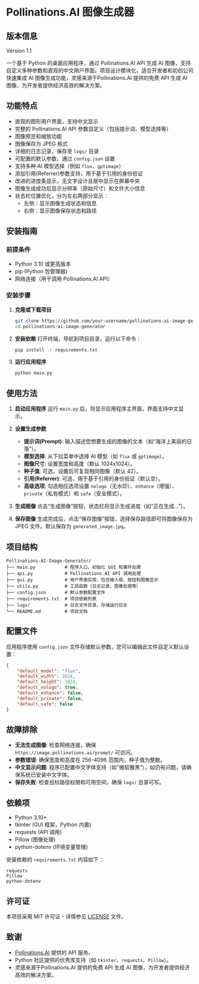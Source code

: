# Pollinations.AI 图像生成器

## 版本信息
Version 1.1



一个基于 Python 的桌面应用程序，通过 Pollinations.AI API 生成 AI 图像，支持自定义多种参数和直观的中文用户界面。项目设计模块化，适合开发者和初创公司快速集成 AI 图像生成功能，灵感来源于Pollinations.AI 提供的免费 API 生成 AI 图像，为开发者提供经济高效的解决方案。

## 功能特点

- 直观的图形用户界面，支持中文显示
- 完整的 Pollinations.AI API 参数自定义（包括提示词、模型选择等）
- 图像预览和缩放功能
- 图像保存为 JPEG 格式
- 详细的日志记录，保存至 `logs/` 目录
- 可配置的默认参数，通过 `config.json` 设置
- 支持多种 AI 模型选择（例如 `flux`、`gptimage`）
- 添加引用(Referrer)参数支持，用于基于引用的身份验证
- 改进的进度条显示，无文字设计且居中显示在屏幕中央
- 图像生成成功后显示分辨率（原始尺寸）和文件大小信息
- 状态栏位置优化，分为左右两部分显示：
  - 左侧：显示图像生成状态和信息
  - 右侧：显示图像保存状态和路径

## 安装指南

### 前提条件
- Python 3.10 或更高版本
- pip (Python 包管理器)
- 网络连接（用于调用 Pollinations.AI API）

### 安装步骤

1. **克隆或下载项目**
   ```bash
   git clone https://github.com/your-username/pollinations-ai-image-generator.git
   cd pollinations-ai-image-generator
   ```

2. **安装依赖**
   打开终端，导航到项目目录，运行以下命令：
   ```bash
   pip install -r requirements.txt
   ```

3. **运行应用程序**
   ```bash
   python main.py
   ```

## 使用方法

1. **启动应用程序**
   运行 `main.py` 后，将显示应用程序主界面，界面支持中文显示。

2. **设置生成参数**
   - **提示词(Prompt)**: 输入描述您想要生成的图像的文本（如“海洋上美丽的日落”）。
   - **模型选择**: 从下拉菜单中选择 AI 模型（如 `flux` 或 `gptimage`）。
   - **图像尺寸**: 设置宽度和高度（默认 1024x1024）。
   - **种子值**: 可选，设置后可复现相同图像（默认 42）。
   - **引用(Referrer)**: 可选，用于基于引用的身份验证（默认空）。
   - **高级选项**: 勾选相应选项设置 `nologo`（无水印）、`enhance`（增强）、`private`（私有模式）和 `safe`（安全模式）。

3. **生成图像**
   点击“生成图像”按钮，状态栏将显示生成进度（如“正在生成...”）。

4. **保存图像**
   生成完成后，点击“保存图像”按钮，选择保存路径即可将图像保存为 JPEG 文件。默认保存为 `generated_image.jpg`。

## 项目结构

```
Pollinations-AI-Image-Generator/
├── main.py           # 程序入口，初始化 GUI 和事件处理
├── api.py            # Pollinations.AI API 调用处理
├── gui.py            # 用户界面实现，包含输入框、按钮和图像显示
├── utils.py          # 工具函数（日志记录、图像处理等）
├── config.json       # 默认参数配置文件
├── requirements.txt  # 项目依赖列表
├── logs/             # 日志文件目录，存储运行日志
└── README.md         # 项目文档
```

## 配置文件

应用程序使用 `config.json` 文件存储默认参数，您可以编辑此文件自定义默认设置：

```json
{
    "default_model": "flux",
    "default_width": 1024,
    "default_height": 1024,
    "default_nologo": true,
    "default_enhance": false,
    "default_private": false,
    "default_safe": false
}
```

## 故障排除

- **无法生成图像**: 检查网络连接，确保 `https://image.pollinations.ai/prompt/` 可访问。
- **参数错误**: 确保宽度和高度在 256-4096 范围内，种子值为整数。
- **中文显示问题**: 程序已配置中文字体支持（如“微软雅黑”），如仍有问题，请确保系统已安装中文字体。
- **保存失败**: 检查目标路径权限和可用空间，确保 `logs/` 目录可写。

## 依赖项

- Python 3.10+
- tkinter (GUI 框架，Python 内置)
- requests (API 调用)
- Pillow (图像处理)
- python-dotenv (环境变量管理)

安装依赖的 `requirements.txt` 内容如下：
```
requests
Pillow
python-dotenv
```

## 许可证

本项目采用 MIT 许可证 - 详情参见 [LICENSE](LICENSE) 文件。

## 致谢

- [Pollinations.AI](https://pollinations.ai/) 提供的 API 服务。
- Python 社区提供的优秀库支持（如 `tkinter`、`requests`、`Pillow`）。
- 灵感来源于Pollinations.AI 提供的免费 API 生成 AI 图像，为开发者提供经济高效的解决方案。
